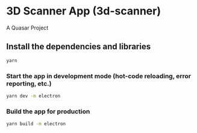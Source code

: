 # 3D Scanner App (3d-scanner)

A Quasar Project

## Install the dependencies and libraries
```bash
yarn
```

### Start the app in development mode (hot-code reloading, error reporting, etc.)
```bash
yarn dev -m electron
```

### Build the app for production
```bash
yarn build -m electron
```

